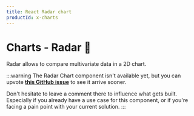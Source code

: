 ```yaml
---
title: React Radar chart
productId: x-charts
---
```


# Charts - Radar 🚧

<p class="description">Radar allows to compare multivariate data in a 2D chart.</p>

:::warning
The Radar Chart component isn't available yet, but you can upvote [**this GitHub issue**](https://github.com/mui/mui-x/issues/7925) to see it arrive sooner.

Don't hesitate to leave a comment there to influence what gets built.
Especially if you already have a use case for this component, or if you're facing a pain point with your current solution.
:::
